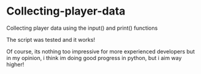 # Collecting-player-data
Collecting player data using the input() and print() functions

The script was tested and it works!

Of course, its nothing too impressive for more experienced developers but in my opinion, i think im doing good progress in python, but i aim way higher!
